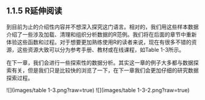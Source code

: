 ## 1.1.5 R延伸阅读 ##

到目前为止的介绍性内容并不想深入探究这门语言。相对的，我们用这些样本数据介绍了一些涉及加载、清理和组织分析数据的R范例。我们将在后面的章节中重新体验这些函数和过程。对于想要更加熟练使用R的读者来说，现在有很多不错的资源，这些资源大致可以分为参考手册、教材或在线课程，如Table 1-3所示。

在下一章，我们会进行一些探索性的数据分析。其实这一章的例子大多都与数据探索有关，但是我们只是比较快的浏览了一下，在下一章我们会更加仔细的研究数据探索过程。

![](images/table 1-3.png?raw=true)
![](images/table 1-3-2.png?raw=true)